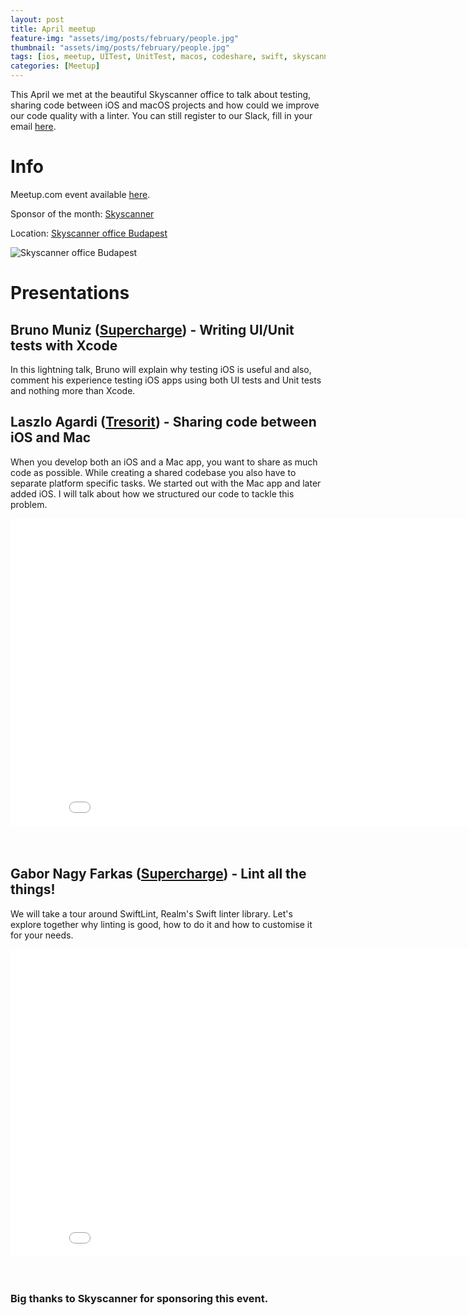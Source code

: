 ```yaml
---
layout: post
title: April meetup
feature-img: "assets/img/posts/february/people.jpg"
thumbnail: "assets/img/posts/february/people.jpg"
tags: [ios, meetup, UITest, UnitTest, macos, codeshare, swift, skyscanner, supercharge, tresorit]
categories: [Meetup]
---
```


This April we met at the beautiful Skyscanner office to talk about testing, sharing code between iOS and macOS projects and how could we improve our code quality with a linter. You can still register to our Slack, fill in your email [here](https://docs.google.com/forms/d/e/1FAIpQLSer4nuTbTsRel6bUrgzKBYQAiGgN9yPZUWBJ6XH7CF6rFLXzA/viewform).

# Info

Meetup.com event available [here](https://www.meetup.com/NSBudapest/events/249705891/).

Sponsor of the month: [Skyscanner](https://www.skyscanner.net/jobs/offices/budapest/)

Location: [Skyscanner office Budapest](https://goo.gl/maps/5k96gWUPv6z)

![Skyscanner office Budapest](http://static1.architectforum.hu/files2012/n00/02/86/78/mg-2369.jpg)

# Presentations

## Bruno Muniz ([Supercharge](https://www.supercharge.io)) - Writing UI/Unit tests with Xcode

In this lightning talk, Bruno will explain why testing iOS is useful and also, comment his experience testing iOS apps using both UI tests and Unit tests and nothing more than Xcode.

## Laszlo Agardi ([Tresorit](https://tresorit.com)) - Sharing code between iOS and Mac

When you develop both an iOS and a Mac app, you want to share as much code as possible. While creating a shared codebase you also have to separate platform specific tasks. We started out with the Mac app and later added iOS. I will talk about how we structured our code to tackle this problem.

<div class="aspect-ratio"><iframe width="875" height="493" src="//speakerdeck.com/player/b2f386bebaeb4cf1a90ecbd58f0e45db" frameborder="0" allowfullscreen scrolling="no"></iframe></div>
<br><br>

## Gabor Nagy Farkas ([Supercharge](https://www.supercharge.io)) - Lint all the things!

We will take a tour around SwiftLint, Realm's Swift linter library. Let's explore together why linting is good, how to do it and how to customise it for your needs.

<div class="aspect-ratio"><iframe width="875" height="493" src="//speakerdeck.com/player/18906bc932d74d038f5facba01a10cbe" frameborder="0" allowfullscreen scrolling="no"></iframe></div>
<br><br>

### Big thanks to Skyscanner for sponsoring this event.